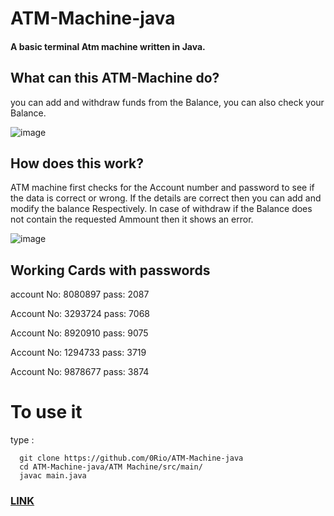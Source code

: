 # ATM-Machine-java

#### A basic terminal Atm machine written in Java.

## What can this ATM-Machine do?

you can add and withdraw funds from the Balance, you can also check your Balance.


![image](https://user-images.githubusercontent.com/100698972/163691076-7106c85c-08e4-4ca7-b419-301b0fac84ec.png)

## How does this work?

ATM machine first checks for the Account number and password to see if the data is correct or wrong. If the details are correct then you can add and modify the balance 
Respectively. In case of withdraw if the Balance does not contain the requested Ammount then it shows an error.

![image](https://user-images.githubusercontent.com/100698972/163691353-0aef7a92-748c-42fc-8a6b-8d661aafff16.png)


## Working Cards with passwords

account No: 8080897  pass: 2087 

Account No: 3293724  pass: 7068 

Account No: 8920910  pass: 9075  

Account No: 1294733  pass: 3719 

Account No: 9878677  pass: 3874

# To use it

type :
      
      git clone https://github.com/0Rio/ATM-Machine-java
      cd ATM-Machine-java/ATM Machine/src/main/
      javac main.java
      
      
      
      
### [LINK](https://github.com/0Rio/ATM-Machine-java)

